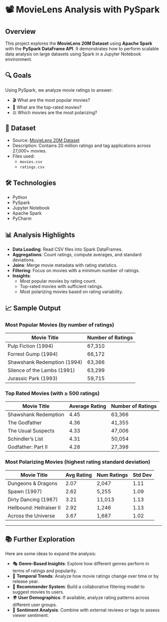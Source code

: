 # 📽️ MovieLens Analysis with PySpark

## Overview
This project explores the **MovieLens 20M Dataset** using **Apache Spark** with the **PySpark DataFrame API**. It demonstrates how to perform scalable data analysis on large datasets using Spark in a Jupyter Notebook environment.

## 🔍 Goals
Using PySpark, we analyze movie ratings to answer:
- 🎬 What are the most popular movies?
- 🌟 What are the top-rated movies?
- ⚖️ Which movies are the most polarizing?

## 📁 Dataset
- Source: [MovieLens 20M Dataset](https://grouplens.org/datasets/movielens/20m/)
- Description: Contains 20 million ratings and tag applications across 27,000+ movies.
- Files used:
  - `movies.csv`
  - `ratings.csv`

## 🛠️ Technologies
- Python
- PySpark
- Jupyter Notebook
- Apache Spark
- PyCharm

## 📊 Analysis Highlights
- **Data Loading**: Read CSV files into Spark DataFrames.
- **Aggregations**: Count ratings, compute averages, and standard deviations.
- **Joins**: Merge movie metadata with rating statistics.
- **Filtering**: Focus on movies with a minimum number of ratings.
- **Insights**:
  - Most popular movies by rating count.
  - Top-rated movies with sufficient ratings.
  - Most polarizing movies based on rating variability.

## 📈 Sample Output

### Most Popular Movies (by number of ratings)
| Movie Title               | Number of Ratings |
|---------------------------|-------------------|
| Pulp Fiction (1994)       | 67,310            |
| Forrest Gump (1994)       | 66,172            |
| Shawshank Redemption (1994)| 63,366           |
| Silence of the Lambs (1991)| 63,299           |
| Jurassic Park (1993)      | 59,715            |

### Top Rated Movies (with ≥ 500 ratings)
| Movie Title               | Average Rating | Number of Ratings |
|---------------------------|----------------|-------------------|
| Shawshank Redemption      | 4.45           | 63,366            |
| The Godfather             | 4.36           | 41,355            |
| The Usual Suspects        | 4.33           | 47,006            |
| Schindler’s List          | 4.31           | 50,054            |
| Godfather: Part II        | 4.28           | 27,398            |

### Most Polarizing Movies (highest rating standard deviation)
| Movie Title               | Avg Rating | Num Ratings | Std Dev |
|---------------------------|------------|-------------|---------|
| Dungeons & Dragons        | 2.07       | 2,047       | 1.11    |
| Spawn (1997)              | 2.62       | 5,255       | 1.09    |
| Dirty Dancing (1987)      | 3.21       | 11,013      | 1.13    |
| Hellbound: Hellraiser II | 2.92       | 1,246       | 1.13    |
| Across the Universe       | 3.67       | 1,687       | 1.02    |

---

## 📚 Further Exploration

Here are some ideas to expand the analysis:

- 🎭 **Genre-Based Insights**: Explore how different genres perform in terms of ratings and popularity.
- 📅 **Temporal Trends**: Analyze how movie ratings change over time or by release year.
- 🧠 **Recommender System**: Build a collaborative filtering model to suggest movies to users.
- 🌍 **User Demographics**: If available, analyze rating patterns across different user groups.
- 🧪 **Sentiment Analysis**: Combine with external reviews or tags to assess viewer sentiment.
